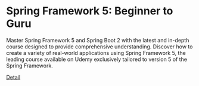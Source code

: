 # Spring Framework 5: Beginner to Guru

Master Spring Framework 5 and Spring Boot 2 with the latest and in-depth course designed to provide comprehensive understanding. Discover how to create a variety of real-world applications using Spring Framework 5, the leading course available on Udemy exclusively tailored to version 5 of the Spring Framework. 

[Detail](https://eduitfree.com/courses/spring-framework-5-beginner-to-guru)
